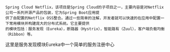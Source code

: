	Spring Cloud Netflix，该项目是Spring Cloud的子项目之一，主要内容是对Netflix公司一系列开源产品的包装，它为Spring Boot应用提
	供了自配置的Netflix OSS整合。通过一些简单的注解，开发者就可以快速的在应用中配置一下常用模块并构建庞大的分布式系统。它主要提供
	的模块包括：服务发现（Eureka），断路器（Hystrix），智能路有（Zuul），客户端负载均衡（Ribbon）等。	
	
这里是服务发现模块Eureka中一个简单的服务注册中心